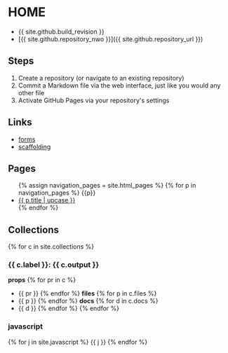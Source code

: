 # HOME

- {{ site.github.build_revision }}
- [{{ site.github.repository_nwo }}]({{ site.github.repository_url }})

## Steps

1. Create a repository (or navigate to an existing repository)
1. Commit a Markdown file via the web interface, just like you would any other file
1. Activate GitHub Pages via your repository's settings

## Links

- [forms](forms)
- [scaffolding](scaffolding)

## Pages

<ul>
{% assign navigation_pages = site.html_pages %}
{% for p in navigation_pages %}
  {{p}}
  <li><a href="{{ p.url | absolute_url }}" {% if p.url == page.url %}class="active"{% endif %}>{{ p.title | upcase }}</a></li>
{% endfor %}
</ul>

## Collections

{% for c in site.collections %}
### {{ c.label }}: {{ c.output }}
**props**
  {% for pr in c %}
- {{ pr }}
  {% endfor %}
**files**
  {% for p in c.files %}
- {{ p }}
  {% endfor %}
**docs**
  {% for d in c.docs %}
- {{ d }}
  {% endfor %}
{% endfor %}

### javascript
{% for j in site.javascript %}
{{ j }}
{% endfor %}
